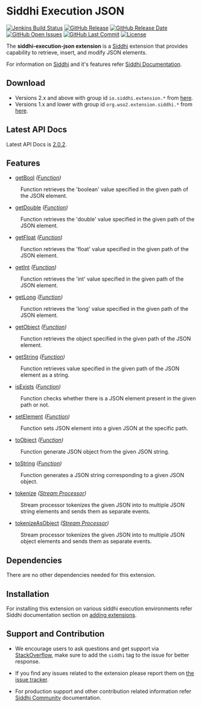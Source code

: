 Siddhi Execution JSON
======================================

  [![Jenkins Build Status](https://wso2.org/jenkins/job/siddhi/job/siddhi-execution-json/badge/icon)](https://wso2.org/jenkins/job/siddhi/job/siddhi-execution-json/)
  [![GitHub Release](https://img.shields.io/github/release/siddhi-io/siddhi-execution-json.svg)](https://github.com/siddhi-io/siddhi-execution-json/releases)
  [![GitHub Release Date](https://img.shields.io/github/release-date/siddhi-io/siddhi-execution-json.svg)](https://github.com/siddhi-io/siddhi-execution-json/releases)
  [![GitHub Open Issues](https://img.shields.io/github/issues-raw/siddhi-io/siddhi-execution-json.svg)](https://github.com/siddhi-io/siddhi-execution-json/issues)
  [![GitHub Last Commit](https://img.shields.io/github/last-commit/siddhi-io/siddhi-execution-json.svg)](https://github.com/siddhi-io/siddhi-execution-json/commits/master)
  [![License](https://img.shields.io/badge/License-Apache%202.0-blue.svg)](https://opensource.org/licenses/Apache-2.0)

The **siddhi-execution-json extension** is a <a target="_blank" href="https://siddhi.io/">Siddhi</a> extension that provides capability to retrieve, insert, and modify JSON elements.

For information on <a target="_blank" href="https://siddhi.io/">Siddhi</a> and it's features refer <a target="_blank" href="https://siddhi.io/redirect/docs.html">Siddhi Documentation</a>. 

## Download

* Versions 2.x and above with group id `io.siddhi.extension.*` from <a target="_blank" href="https://mvnrepository.com/artifact/io.siddhi.extension.execution.json/siddhi-execution-json/">here</a>.
* Versions 1.x and lower with group id `org.wso2.extension.siddhi.*` from <a target="_blank" href="https://mvnrepository.com/artifact/org.wso2.extension.siddhi.execution.json/siddhi-execution-json">here</a>.

## Latest API Docs 

Latest API Docs is <a target="_blank" href="https://siddhi-io.github.io/siddhi-execution-json/api/2.0.2">2.0.2</a>.

## Features

* <a target="_blank" href="https://siddhi-io.github.io/siddhi-execution-json/api/2.0.2/#getbool-function">getBool</a> *(<a target="_blank" href="http://siddhi.io/en/v5.0/docs/query-guide/#function">Function</a>)*<br> <div style="padding-left: 1em;"><p>Function retrieves the 'boolean' value specified in the given path of the JSON element.</p></div>
* <a target="_blank" href="https://siddhi-io.github.io/siddhi-execution-json/api/2.0.2/#getdouble-function">getDouble</a> *(<a target="_blank" href="http://siddhi.io/en/v5.0/docs/query-guide/#function">Function</a>)*<br> <div style="padding-left: 1em;"><p>Function retrieves the 'double' value specified in the given path of the JSON element.</p></div>
* <a target="_blank" href="https://siddhi-io.github.io/siddhi-execution-json/api/2.0.2/#getfloat-function">getFloat</a> *(<a target="_blank" href="http://siddhi.io/en/v5.0/docs/query-guide/#function">Function</a>)*<br> <div style="padding-left: 1em;"><p>Function retrieves the 'float' value specified in the given path of the JSON element.</p></div>
* <a target="_blank" href="https://siddhi-io.github.io/siddhi-execution-json/api/2.0.2/#getint-function">getInt</a> *(<a target="_blank" href="http://siddhi.io/en/v5.0/docs/query-guide/#function">Function</a>)*<br> <div style="padding-left: 1em;"><p>Function retrieves the 'int' value specified in the given path of the JSON element.</p></div>
* <a target="_blank" href="https://siddhi-io.github.io/siddhi-execution-json/api/2.0.2/#getlong-function">getLong</a> *(<a target="_blank" href="http://siddhi.io/en/v5.0/docs/query-guide/#function">Function</a>)*<br> <div style="padding-left: 1em;"><p>Function retrieves the 'long' value specified in the given path of the JSON element.</p></div>
* <a target="_blank" href="https://siddhi-io.github.io/siddhi-execution-json/api/2.0.2/#getobject-function">getObject</a> *(<a target="_blank" href="http://siddhi.io/en/v5.0/docs/query-guide/#function">Function</a>)*<br> <div style="padding-left: 1em;"><p>Function retrieves the object specified in the given path of the JSON element.</p></div>
* <a target="_blank" href="https://siddhi-io.github.io/siddhi-execution-json/api/2.0.2/#getstring-function">getString</a> *(<a target="_blank" href="http://siddhi.io/en/v5.0/docs/query-guide/#function">Function</a>)*<br> <div style="padding-left: 1em;"><p>Function retrieves value specified in the given path of the JSON element as a string.</p></div>
* <a target="_blank" href="https://siddhi-io.github.io/siddhi-execution-json/api/2.0.2/#isexists-function">isExists</a> *(<a target="_blank" href="http://siddhi.io/en/v5.0/docs/query-guide/#function">Function</a>)*<br> <div style="padding-left: 1em;"><p>Function checks whether there is a JSON element present in the given path or not.</p></div>
* <a target="_blank" href="https://siddhi-io.github.io/siddhi-execution-json/api/2.0.2/#setelement-function">setElement</a> *(<a target="_blank" href="http://siddhi.io/en/v5.0/docs/query-guide/#function">Function</a>)*<br> <div style="padding-left: 1em;"><p>Function sets JSON element into a given JSON at the specific path.</p></div>
* <a target="_blank" href="https://siddhi-io.github.io/siddhi-execution-json/api/2.0.2/#toobject-function">toObject</a> *(<a target="_blank" href="http://siddhi.io/en/v5.0/docs/query-guide/#function">Function</a>)*<br> <div style="padding-left: 1em;"><p>Function generate JSON object from the given JSON string.</p></div>
* <a target="_blank" href="https://siddhi-io.github.io/siddhi-execution-json/api/2.0.2/#tostring-function">toString</a> *(<a target="_blank" href="http://siddhi.io/en/v5.0/docs/query-guide/#function">Function</a>)*<br> <div style="padding-left: 1em;"><p>Function generates a JSON string corresponding to a given JSON object.</p></div>
* <a target="_blank" href="https://siddhi-io.github.io/siddhi-execution-json/api/2.0.2/#tokenize-stream-processor">tokenize</a> *(<a target="_blank" href="http://siddhi.io/en/v5.0/docs/query-guide/#stream-processor">Stream Processor</a>)*<br> <div style="padding-left: 1em;"><p>Stream processor tokenizes the given JSON into to multiple JSON string elements and sends them as separate events.</p></div>
* <a target="_blank" href="https://siddhi-io.github.io/siddhi-execution-json/api/2.0.2/#tokenizeasobject-stream-processor">tokenizeAsObject</a> *(<a target="_blank" href="http://siddhi.io/en/v5.0/docs/query-guide/#stream-processor">Stream Processor</a>)*<br> <div style="padding-left: 1em;"><p>Stream processor tokenizes the given JSON into to multiple JSON object elements and sends them as separate events.</p></div>

## Dependencies 

There are no other dependencies needed for this extension. 

## Installation

For installing this extension on various siddhi execution environments refer Siddhi documentation section on <a target="_blank" href="https://siddhi.io/redirect/add-extensions.html">adding extensions</a>.

## Support and Contribution

* We encourage users to ask questions and get support via <a target="_blank" href="https://stackoverflow.com/questions/tagged/siddhi">StackOverflow</a>, make sure to add the `siddhi` tag to the issue for better response.

* If you find any issues related to the extension please report them on <a target="_blank" href="https://github.com/siddhi-io/siddhi-execution-json/issues">the issue tracker</a>.

* For production support and other contribution related information refer <a target="_blank" href="https://siddhi.io/community/">Siddhi Community</a> documentation.
